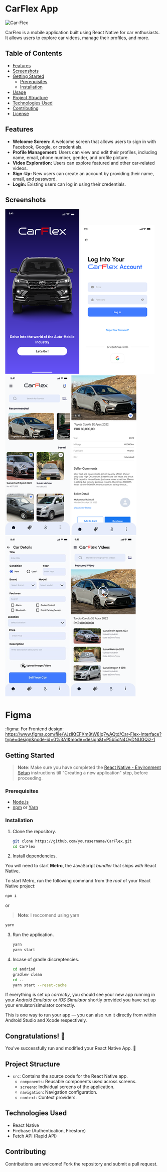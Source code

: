 # CarFlex App

<img src="https://socialify.git.ci/Mohid-Anwar/Car-Flex/image?description=1&font=Jost&language=1&name=1&owner=1&pattern=Floating%20Cogs&theme=Auto" alt="Car-Flex" width="640" height="320" />

CarFlex is a mobile application built using React Native for car enthusiasts. It allows users to explore car videos, manage their profiles, and more.

## Table of Contents

- [Features](#features)
- [Screenshots](#screenshots)
- [Getting Started](#getting-started)
  - [Prerequisites](#prerequisites)
  - [Installation](#installation)
- [Usage](#usage)
- [Project Structure](#project-structure)
- [Technologies Used](#technologies-used)
- [Contributing](#contributing)
- [License](#license)

## Features

- **Welcome Screen:** A welcome screen that allows users to sign in with Facebook, Google, or credentials.
- **Profile Management:** Users can view and edit their profiles, including name, email, phone number, gender, and profile picture.
- **Video Exploration:** Users can explore featured and other car-related videos.
- **Sign-Up:** New users can create an account by providing their name, email, and password.
- **Login:** Existing users can log in using their credentials.

## Screenshots

![Landing Screen](Screenshots/Landing_Page.png)
![Login Screen](Screenshots/Login.png)
![Home Screen](Screenshots/Home_Screen.png)
![AD Details Screen](Screenshots/AD_Details.png)
![Sell Car Screen](Screenshots/Sell_car.jpg)
![Featured Video Screen](Screenshots/Featured_Video_Screen.png)

# Figma

:figma: For Frontend design: https://www.figma.com/file/VJzIKtEFXm8tW8Iq7wAQtd/Car-Flex-Interface?type=design&node-id=0%3A1&mode=design&t=P5b5cN4OyDNUGQiz-1

## Getting Started

> **Note**: Make sure you have completed the [React Native - Environment Setup](https://reactnative.dev/docs/environment-setup) instructions till "Creating a new application" step, before proceeding.

### Prerequisites

- [Node.js](https://nodejs.org/)
- [npm](https://www.npmjs.com/) or [Yarn](https://yarnpkg.com/)

### Installation

1. Clone the repository.

   ```bash
   git clone https://github.com/yourusername/CarFlex.git
   cd CarFlex
   ```

2. Install dependencies.

You will need to start **Metro**, the JavaScript _bundler_ that ships _with_ React Native.

To start Metro, run the following command from the _root_ of your React Native project:

```bash
npm i
```

or

> **Note**: I reccomend using yarn

```bash
yarn
```

3. Run the application.

   ```bash
   yarn
   yarn start

   ```

4. Incase of gradle discreptencies.
   ```bash
   cd andriod
   gradlew clean
   cd ..
   yarn start --reset-cache
   ```

If everything is set up _correctly_, you should see your new app running in your _Android Emulator_ or _iOS Simulator_ shortly provided you have set up your emulator/simulator correctly.

This is one way to run your app — you can also run it directly from within Android Studio and Xcode respectively.

## Congratulations! :tada:

You've successfully run and modified your React Native App. :partying_face:

## Project Structure

- `src`: Contains the source code for the React Native app.
  - `components`: Reusable components used across screens.
  - `screens`: Individual screens of the application.
  - `navigation`: Navigation configuration.
  - `context`: Context providers.

## Technologies Used

- React Native
- Firebase (Authentication, Firestore)
- Fetch API (Rapid API)

## Contributing

Contributions are welcome! Fork the repository and submit a pull request.
